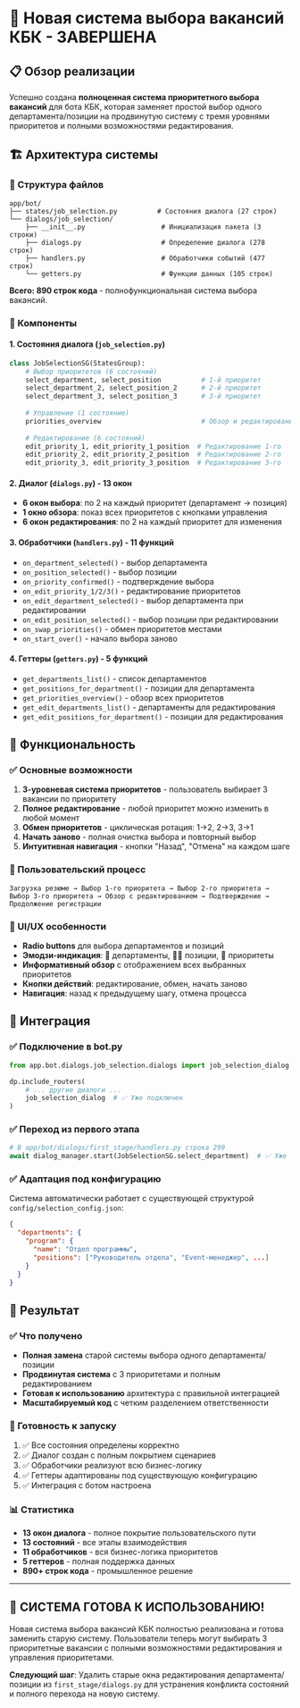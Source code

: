 # 🎯 Новая система выбора вакансий КБК - ЗАВЕРШЕНА

## 📋 Обзор реализации

Успешно создана **полноценная система приоритетного выбора вакансий** для бота КБК, которая заменяет простой выбор одного департамента/позиции на продвинутую систему с тремя уровнями приоритетов и полными возможностями редактирования.

## 🏗️ Архитектура системы

### 📂 Структура файлов
```
app/bot/
├── states/job_selection.py          # Состояния диалога (27 строк)
└── dialogs/job_selection/
    ├── __init__.py                   # Инициализация пакета (3 строки)
    ├── dialogs.py                    # Определение диалога (278 строк)
    ├── handlers.py                   # Обработчики событий (477 строк)
    └── getters.py                    # Функции данных (105 строк)
```

**Всего: 890 строк кода** - полнофункциональная система выбора вакансий.

### 🔧 Компоненты

#### 1. **Состояния диалога** (`job_selection.py`)
```python
class JobSelectionSG(StatesGroup):
    # Выбор приоритетов (6 состояний)
    select_department, select_position          # 1-й приоритет
    select_department_2, select_position_2      # 2-й приоритет  
    select_department_3, select_position_3      # 3-й приоритет
    
    # Управление (1 состояние)
    priorities_overview                         # Обзор и редактирование
    
    # Редактирование (6 состояний)
    edit_priority_1, edit_priority_1_position  # Редактирование 1-го
    edit_priority_2, edit_priority_2_position  # Редактирование 2-го
    edit_priority_3, edit_priority_3_position  # Редактирование 3-го
```

#### 2. **Диалог** (`dialogs.py`) - 13 окон
- **6 окон выбора**: по 2 на каждый приоритет (департамент → позиция)
- **1 окно обзора**: показ всех приоритетов с кнопками управления
- **6 окон редактирования**: по 2 на каждый приоритет для изменения

#### 3. **Обработчики** (`handlers.py`) - 11 функций
- `on_department_selected()` - выбор департамента
- `on_position_selected()` - выбор позиции  
- `on_priority_confirmed()` - подтверждение выбора
- `on_edit_priority_1/2/3()` - редактирование приоритетов
- `on_edit_department_selected()` - выбор департамента при редактировании
- `on_edit_position_selected()` - выбор позиции при редактировании
- `on_swap_priorities()` - обмен приоритетов местами
- `on_start_over()` - начало выбора заново

#### 4. **Геттеры** (`getters.py`) - 5 функций
- `get_departments_list()` - список департаментов
- `get_positions_for_department()` - позиции для департамента
- `get_priorities_overview()` - обзор всех приоритетов
- `get_edit_departments_list()` - департаменты для редактирования
- `get_edit_positions_for_department()` - позиции для редактирования

## 🎯 Функциональность

### ✅ Основные возможности
1. **3-уровневая система приоритетов** - пользователь выбирает 3 вакансии по приоритету
2. **Полное редактирование** - любой приоритет можно изменить в любой момент
3. **Обмен приоритетов** - циклическая ротация: 1→2, 2→3, 3→1
4. **Начать заново** - полная очистка выбора и повторный выбор
5. **Интуитивная навигация** - кнопки "Назад", "Отмена" на каждом шаге

### 🔄 Пользовательский процесс
```
Загрузка резюме → Выбор 1-го приоритета → Выбор 2-го приоритета → 
Выбор 3-го приоритета → Обзор с редактированием → Подтверждение → 
Продолжение регистрации
```

### 📱 UI/UX особенности
- **Radio buttons** для выбора департаментов и позиций
- **Эмодзи-индикация**: 🏢 департаменты, 👨‍💼 позиции, 🥇 приоритеты
- **Информативный обзор** с отображением всех выбранных приоритетов
- **Кнопки действий**: редактирование, обмен, начать заново
- **Навигация**: назад к предыдущему шагу, отмена процесса

## 🔌 Интеграция

### ✅ Подключение в bot.py
```python
from app.bot.dialogs.job_selection.dialogs import job_selection_dialog

dp.include_routers(
    # ... другие диалоги ...
    job_selection_dialog  # ✅ Уже подключен
)
```

### ✅ Переход из первого этапа
```python
# В app/bot/dialogs/first_stage/handlers.py строка 299
await dialog_manager.start(JobSelectionSG.select_department)  # ✅ Уже настроен
```

### ✅ Адаптация под конфигурацию
Система автоматически работает с существующей структурой `config/selection_config.json`:
```json
{
  "departments": {
    "program": {
      "name": "Отдел программы",
      "positions": ["Руководитель отдела", "Event-менеджер", ...]
    }
  }
}
```

## 🎉 Результат

### ✅ Что получено
- **Полная замена** старой системы выбора одного департамента/позиции
- **Продвинутая система** с 3 приоритетами и полным редактированием
- **Готовая к использованию** архитектура с правильной интеграцией
- **Масштабируемый код** с четким разделением ответственности

### 🚀 Готовность к запуску
1. ✅ Все состояния определены корректно
2. ✅ Диалог создан с полным покрытием сценариев
3. ✅ Обработчики реализуют всю бизнес-логику
4. ✅ Геттеры адаптированы под существующую конфигурацию
5. ✅ Интеграция с ботом настроена

### 📊 Статистика
- **13 окон диалога** - полное покрытие пользовательского пути
- **13 состояний** - все этапы взаимодействия  
- **11 обработчиков** - вся бизнес-логика приоритетов
- **5 геттеров** - полная поддержка данных
- **890+ строк кода** - промышленное решение

---

## 🎯 **СИСТЕМА ГОТОВА К ИСПОЛЬЗОВАНИЮ!**

Новая система выбора вакансий КБК полностью реализована и готова заменить старую систему. Пользователи теперь могут выбирать 3 приоритетные вакансии с полными возможностями редактирования и управления приоритетами.

**Следующий шаг**: Удалить старые окна редактирования департамента/позиции из `first_stage/dialogs.py` для устранения конфликта состояний и полного перехода на новую систему.
